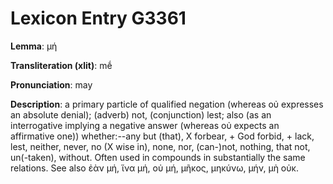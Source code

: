 # Lexicon Entry G3361

**Lemma**: μή

**Transliteration (xlit)**: mḗ

**Pronunciation**: may

**Description**:
a primary particle of qualified negation (whereas οὐ expresses an absolute denial); (adverb) not, (conjunction) lest; also (as an interrogative implying a negative answer (whereas οὐ expects an affirmative one)) whether:--any but (that), X forbear, + God forbid, + lack, lest, neither, never, no (X wise in), none, nor, (can-)not, nothing, that not, un(-taken), without. Often used in compounds in substantially the same relations. See also ἐὰν μή, ἵνα μή, οὐ μή, μῆκος, μηκύνω, μήν, μὴ οὐκ.
